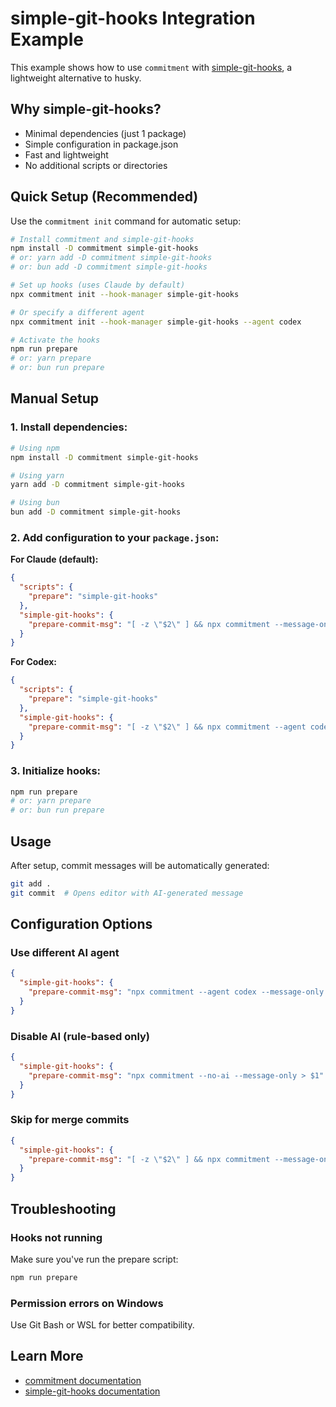 # simple-git-hooks Integration Example

This example shows how to use `commitment` with [simple-git-hooks](https://github.com/toplenboren/simple-git-hooks), a lightweight alternative to husky.

## Why simple-git-hooks?

- Minimal dependencies (just 1 package)
- Simple configuration in package.json
- Fast and lightweight
- No additional scripts or directories

## Quick Setup (Recommended)

Use the `commitment init` command for automatic setup:

```bash
# Install commitment and simple-git-hooks
npm install -D commitment simple-git-hooks
# or: yarn add -D commitment simple-git-hooks
# or: bun add -D commitment simple-git-hooks

# Set up hooks (uses Claude by default)
npx commitment init --hook-manager simple-git-hooks

# Or specify a different agent
npx commitment init --hook-manager simple-git-hooks --agent codex

# Activate the hooks
npm run prepare
# or: yarn prepare
# or: bun run prepare
```

## Manual Setup

### 1. Install dependencies:

```bash
# Using npm
npm install -D commitment simple-git-hooks

# Using yarn
yarn add -D commitment simple-git-hooks

# Using bun
bun add -D commitment simple-git-hooks
```

### 2. Add configuration to your `package.json`:

**For Claude (default):**

```json
{
  "scripts": {
    "prepare": "simple-git-hooks"
  },
  "simple-git-hooks": {
    "prepare-commit-msg": "[ -z \"$2\" ] && npx commitment --message-only > $1"
  }
}
```

**For Codex:**

```json
{
  "scripts": {
    "prepare": "simple-git-hooks"
  },
  "simple-git-hooks": {
    "prepare-commit-msg": "[ -z \"$2\" ] && npx commitment --agent codex --message-only > $1"
  }
}
```

### 3. Initialize hooks:

```bash
npm run prepare
# or: yarn prepare
# or: bun run prepare
```

## Usage

After setup, commit messages will be automatically generated:

```bash
git add .
git commit  # Opens editor with AI-generated message
```

## Configuration Options

### Use different AI agent

```json
{
  "simple-git-hooks": {
    "prepare-commit-msg": "npx commitment --agent codex --message-only > $1"
  }
}
```

### Disable AI (rule-based only)

```json
{
  "simple-git-hooks": {
    "prepare-commit-msg": "npx commitment --no-ai --message-only > $1"
  }
}
```

### Skip for merge commits

```json
{
  "simple-git-hooks": {
    "prepare-commit-msg": "[ -z \"$2\" ] && npx commitment --message-only > $1"
  }
}
```

## Troubleshooting

### Hooks not running

Make sure you've run the prepare script:

```bash
npm run prepare
```

### Permission errors on Windows

Use Git Bash or WSL for better compatibility.

## Learn More

- [commitment documentation](https://github.com/yourusername/commitment)
- [simple-git-hooks documentation](https://github.com/toplenboren/simple-git-hooks)
